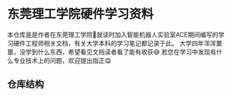 # 东莞理工学院硬件学习资料

本仓库是是作者在东莞理工学院🏫就读时加入智能机器人实验室ACE期间编写的学习硬件工程师相关文档，有关大学本科的学习笔记都记录于此。
大学四年浑浑噩噩，没学到什么东西，希望看见文档读者看了能有收获😅
若您在学习中发现有什么专业技术上的问题，欢迎提出指正😋

## 仓库结构

